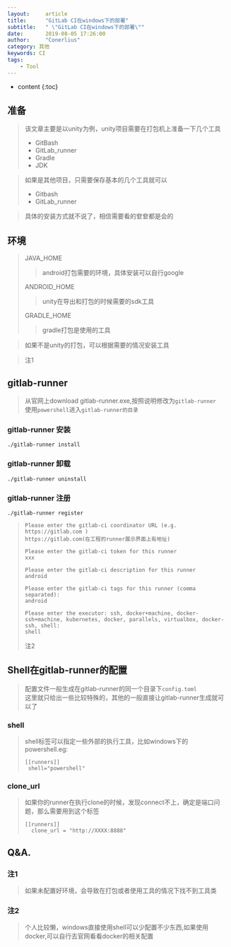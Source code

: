 ```yaml
---
layout:     article
title:      "GitLab CI在windows下的部署"
subtitle:   " \"GitLab CI在windows下的部署\""
date:       2019-08-05 17:26:00
author:     "Conerlius"
category: 其他
keywords: CI
tags:
    - Tool
---
```

* content
{:toc}

## 准备
> 该文章主要是以unity为例，unity项目需要在打包机上准备一下几个工具
> * GitBash
> * GitLab_runner
> * Gradle
> * JDK

> 如果是其他项目，只需要保存基本的几个工具就可以
> * Gitbash
> * GitLab_runner

> 具体的安装方式就不说了，相信需要看的奆奆都是会的

## 环境
> JAVA_HOME
>> android打包需要的环境，具体安装可以自行google
>
> ANDROID_HOME
>> unity在导出和打包的时候需要的sdk工具
>
> GRADLE_HOME
>> gradle打包是使用的工具

> 如果不是unity的打包，可以根据需要的情况安装工具

> 注1

## gitlab-runner
> 从官网上download gitlab-runner.exe,按照说明修改为`gitlab-runner`<br>
> 使用`powershell`进入`gitlab-runner的目录`
### gitlab-runner 安装
`./gitlab-runner install`
### gitlab-runner 卸载
`./gitlab-runner uninstall`
### gitlab-runner 注册
`./gitlab-runner register`
> ```
> Please enter the gitlab-ci coordinator URL (e.g. https://gitlab.com )
> https://gitlab.com(在工程的runner展示界面上有地址)
> ```
> ```
> Please enter the gitlab-ci token for this runner
> xxx
> ```
> ```
> Please enter the gitlab-ci description for this runner
> android
> ```
> ```
> Please enter the gitlab-ci tags for this runner (comma separated):
> android
> ```
> ```
> Please enter the executor: ssh, docker+machine, docker-ssh+machine, kubernetes, docker, parallels, virtualbox, docker-ssh, shell:
> shell
> ```
> 注2

## Shell在gitlab-runner的配置
> 配置文件一般生成在gitlab-runner的同一个目录下`config.toml`<br>
> 这里就只给出一些比较特殊的，其他的一般直接让gitlab-runner生成就可以了
### shell
> shell标签可以指定一些外部的执行工具，比如windows下的powershell.eg:
> ```
> [[runners]]
>  shell="powershell"
> ```
### clone_url
> 如果你的runner在执行clone的时候，发现connect不上，确定是端口问题，那么需要用到这个标签
> ```
> [[runners]]
>   clone_url = "http://XXXX:8888"
> ```
## Q&A.
### 注1
> 如果未配置好环境，会导致在打包或者使用工具的情况下找不到工具类
### 注2
> 个人比较懒，windows直接使用shell可以少配置不少东西,如果使用docker,可以自行去官网看看docker的相关配置